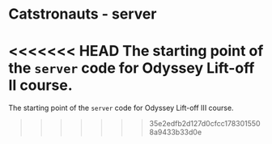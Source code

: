 # Catstronauts - server

<<<<<<< HEAD
The starting point of the `server` code for Odyssey Lift-off II course.
=======
The starting point of the `server` code for Odyssey Lift-off III course.
>>>>>>> 35e2edfb2d127d0cfcc1783015508a9433b33d0e

